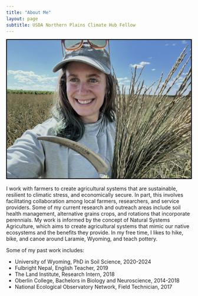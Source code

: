 ```yaml
---
title: "About Me"
layout: page
subtitle: USDA Northern Plains Climate Hub Fellow
---
```


<div style="text-align: center;">
<img src="/images/profile2.jpg" width="500" style="border: 2px solid black;"/>
</div>

I work with farmers to create agricultural systems that are sustainable, resilient to climatic stress, and economically secure. In part, this involves facilitating collaboration among local farmers, researchers, and service providers. Some of my current research and outreach areas include soil health management, alternative grains crops, and rotations that incorporate perennials. My work is informed by the concept of Natural Systems Agriculture, which aims to create agricultural systems that mimic our native ecosystems and the benefits they provide. In my free time, I likes to hike, bike, and canoe around Laramie, Wyoming, and teach pottery.  


Some of my past work includes:  

* University of Wyoming, PhD in Soil Science, 2020-2024  
* Fulbright Nepal, English Teacher, 2019  
* The Land Institute, Research Intern, 2018  
* Oberlin College, Bachelors in Biology and Neuroscience, 2014-2018  
* National Ecological Observatory Network, Field Technician, 2017  